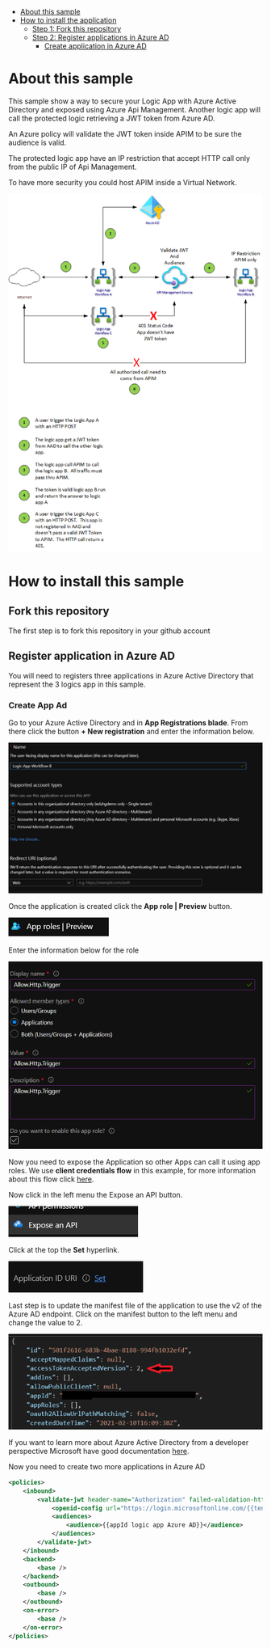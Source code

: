 - [About this sample](#about-this-sample)
- [How to install the application](#how-to-install-this-sample)
  - [Step 1: Fork this repository](#fork-this-repository)
  - [Step 2: Register applications in Azure AD](#register-apps-ad)
    - [Create application in Azure AD](#create-app-ad)

# About this sample

This sample show a way to secure your Logic App with Azure Active Directory and exposed using Azure Api Management.  Another logic app will call the protected logic retrieving a JWT token from Azure AD.

An Azure policy will validate the JWT token inside APIM to be sure the audience is valid.

The protected logic app have an IP restriction that accept HTTP call only from the public IP of Api Management.

To have more security you could host APIM inside a Virtual Network.

<img src='https://github.com/hugogirard/secureLogicApp/blob/main/diagram/whatItDoes.png?raw=true' />

# How to install this sample

## Fork this repository

The first step is to fork this repository in your github account

## Register application in Azure AD

You will need to registers three applications in Azure Active Directory that represent the 3 logics app in this sample.

### Create App Ad
Go to your Azure Active Directory and in **App Registrations blade**.  From there click the button **+ New registration** and enter the information below.

<img src='https://github.com/hugogirard/secureLogicApp/blob/main/images/createApp.png?raw=true' />

Once the application is created click the **App role | Preview** button.

<img src='https://github.com/hugogirard/secureLogicApp/blob/main/images/createrole.png?raw=true' />

Enter the information below for the role

<img src='https://github.com/hugogirard/secureLogicApp/blob/main/images/allowTrigger.png?raw=true' />

Now you need to expose the Application so other Apps can call it using app roles.  We use **client credentials flow** in this example, for more information about this flow click [here](https://docs.microsoft.com/en-us/azure/active-directory/develop/msal-authentication-flows#client-credentials).

Now click in the left menu the Expose an API button.

<img src='https://github.com/hugogirard/secureLogicApp/blob/main/images/expose.png?raw=true' />

Click at the top the **Set** hyperlink.

<img src='https://github.com/hugogirard/secureLogicApp/blob/main/images/setapp.png?raw=true' />

Last step is to update the manifest file of the application to use the v2 of the Azure AD endpoint.  Click on the manifest button to the left menu and change the value to 2.

<img src='https://github.com/hugogirard/secureLogicApp/blob/main/images/manifest.png?raw=true' />

If you want to learn more about Azure Active Directory from a developer perspective Microsoft have good documentation [here](https://docs.microsoft.com/en-us/azure/active-directory/develop/).

Now you need to create two more applications in Azure AD 


```xml
<policies>
    <inbound>
        <validate-jwt header-name="Authorization" failed-validation-httpcode="401" failed-validation-error-message="Unauthorized. Access token is missing or invalid.">
            <openid-config url="https://login.microsoftonline.com/{{tenantId}}/v2.0/.well-known/openid-configuration" />
            <audiences>
                <audience>{{appId logic app Azure AD}}</audience>
            </audiences>
        </validate-jwt>
    </inbound>
    <backend>
        <base />
    </backend>
    <outbound>
        <base />
    </outbound>
    <on-error>
        <base />
    </on-error>
</policies>
```